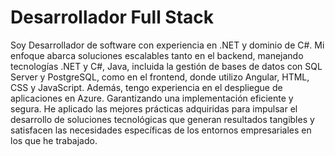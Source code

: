 <h1>Desarrollador Full Stack </h1>

<p>Soy Desarrollador de software con experiencia en .NET y dominio de C#. Mi enfoque abarca soluciones escalables tanto en el backend, manejando tecnologías .NET y C#,  Java, incluida la gestión de bases de datos con SQL Server y PostgreSQL, como en el frontend, donde utilizo Angular, HTML, CSS y JavaScript. Además, tengo experiencia en el despliegue de aplicaciones en Azure. Garantizando una implementación eficiente y segura. He aplicado las mejores prácticas adquiridas para impulsar el desarrollo de soluciones tecnológicas que generan resultados tangibles y satisfacen las necesidades específicas de los entornos empresariales en los que he trabajado.  </p>





